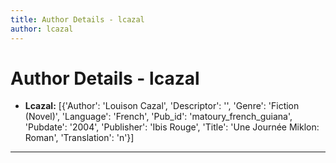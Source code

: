 ```yaml
---
title: Author Details - lcazal
author: lcazal
---
```


# Author Details - lcazal

<ul>
    <li><strong>Lcazal:</strong> [{'Author': 'Louison Cazal', 'Descriptor': '', 'Genre': 'Fiction (Novel)', 'Language': 'French', 'Pub_id': 'matoury_french_guiana', 'Pubdate': '2004', 'Publisher': 'Ibis Rouge', 'Title': 'Une Journée Miklon: Roman', 'Translation': 'n'}]</li>
</ul>
<hr>